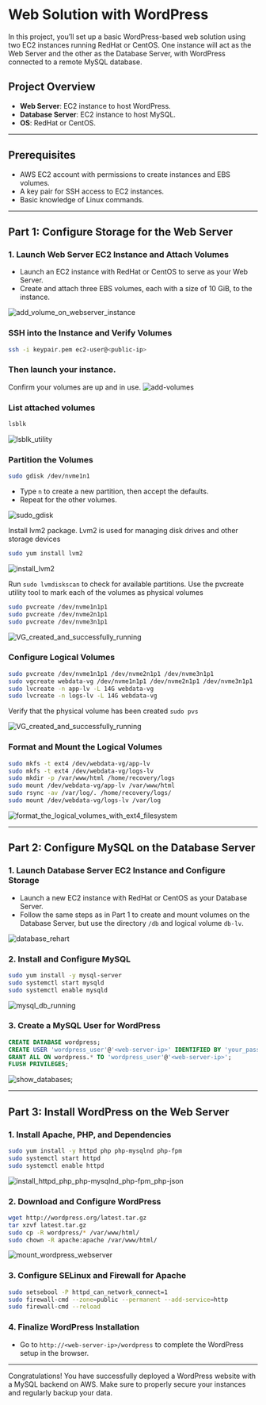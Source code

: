 # Web Solution with WordPress

In this project, you’ll set up a basic WordPress-based web solution using two EC2 instances running RedHat or CentOS. One instance will act as the Web Server and the other as the Database Server, with WordPress connected to a remote MySQL database.

## Project Overview

- **Web Server**: EC2 instance to host WordPress.
- **Database Server**: EC2 instance to host MySQL.
- **OS**: RedHat or CentOS.

---

## Prerequisites

- AWS EC2 account with permissions to create instances and EBS volumes.
- A key pair for SSH access to EC2 instances.
- Basic knowledge of Linux commands.

---

## Part 1: Configure Storage for the Web Server

### 1. Launch Web Server EC2 Instance and Attach Volumes

- Launch an EC2 instance with RedHat or CentOS to serve as your Web Server.
- Create and attach three EBS volumes, each with a size of 10 GiB, to the instance.

![add_volume_on_webserver_instance](./images/webserver_redhat.png)

### SSH into the Instance and Verify Volumes

```bash
ssh -i keypair.pem ec2-user@<public-ip>
```

### Then launch your instance.

Confirm your volumes are up and in use.
![add-volumes](./images/add_volume_on_webserver_instance.png)

### List attached volumes

```bash
lsblk
```

![lsblk_utility](https://github.com/user-attachments/assets/91038661-d5ef-4f40-be8a-8773672b9832)

### Partition the Volumes

```bash
sudo gdisk /dev/nvme1n1
```

- Type `n` to create a new partition, then accept the defaults.
- Repeat for the other volumes.

![sudo_gdisk](https://github.com/user-attachments/assets/96fd40b5-10df-4b7a-8853-68a59b438efa)

Install lvm2 package. Lvm2 is used for managing disk drives and other storage devices

```bash
sudo yum install lvm2
```

![install_lvm2](./images/install_lvm2.png)

Run `sudo lvmdiskscan` to check for available partitions.
Use the pvcreate utility tool to mark each of the volumes as physical volumes

```bash
sudo pvcreate /dev/nvme1n1p1
sudo pvcreate /dev/nvme2n1p1
sudo pvcreate /dev/nvme3n1p1
```

![VG_created_and_successfully_running](./images/VG_created_and_successfully_running.png)

### Configure Logical Volumes

```bash
sudo pvcreate /dev/nvme1n1p1 /dev/nvme2n1p1 /dev/nvme3n1p1
sudo vgcreate webdata-vg /dev/nvme1n1p1 /dev/nvme2n1p1 /dev/nvme3n1p1
sudo lvcreate -n app-lv -L 14G webdata-vg
sudo lvcreate -n logs-lv -L 14G webdata-vg
```

Verify that the physical volume has been created `sudo pvs`

![VG_created_and_successfully_running](https://github.com/user-attachments/assets/706e6bd2-56f9-49b9-a250-1ad151b9539e)

### Format and Mount the Logical Volumes

```bash
sudo mkfs -t ext4 /dev/webdata-vg/app-lv
sudo mkfs -t ext4 /dev/webdata-vg/logs-lv
sudo mkdir -p /var/www/html /home/recovery/logs
sudo mount /dev/webdata-vg/app-lv /var/www/html
sudo rsync -av /var/log/. /home/recovery/logs/
sudo mount /dev/webdata-vg/logs-lv /var/log
```

![format_the_logical_volumes_with_ext4_filesystem](https://github.com/user-attachments/assets/f0dd225f-c9b8-414d-8827-f605999573e8)

---

## Part 2: Configure MySQL on the Database Server

### 1. Launch Database Server EC2 Instance and Configure Storage

- Launch a new EC2 instance with RedHat or CentOS as your Database Server.
- Follow the same steps as in Part 1 to create and mount volumes on the Database Server, but use the directory `/db` and logical volume `db-lv`.

![database_rehart](https://github.com/user-attachments/assets/dcc68fa4-5e59-4ccd-9fec-beddeac4e8af)

### 2. Install and Configure MySQL

```bash
sudo yum install -y mysql-server
sudo systemctl start mysqld
sudo systemctl enable mysqld
```

![mysql_db_running](https://github.com/user-attachments/assets/362ab232-7c01-44d6-819c-5a7cce8627f8)

### 3. Create a MySQL User for WordPress

```sql
CREATE DATABASE wordpress;
CREATE USER 'wordpress_user'@'<web-server-ip>' IDENTIFIED BY 'your_password';
GRANT ALL ON wordpress.* TO 'wordpress_user'@'<web-server-ip>';
FLUSH PRIVILEGES;
```

![show_databases;](https://github.com/user-attachments/assets/910f9442-1f5b-448c-93a2-f5c8cbd32ddc)

---

## Part 3: Install WordPress on the Web Server

### 1. Install Apache, PHP, and Dependencies

```bash
sudo yum install -y httpd php php-mysqlnd php-fpm
sudo systemctl start httpd
sudo systemctl enable httpd
```

![install_httpd_php_php-mysqlnd_php-fpm_php-json](https://github.com/user-attachments/assets/ab0e1d05-1ffd-46bf-8e34-53c9d678d7d1)

### 2. Download and Configure WordPress

```bash
wget http://wordpress.org/latest.tar.gz
tar xzvf latest.tar.gz
sudo cp -R wordpress/* /var/www/html/
sudo chown -R apache:apache /var/www/html/
```

![mount_wordpress_webserver](https://github.com/user-attachments/assets/d36ab0fa-ffd9-4f10-be3f-e192f0bf30de)

### 3. Configure SELinux and Firewall for Apache

```bash
sudo setsebool -P httpd_can_network_connect=1
sudo firewall-cmd --zone=public --permanent --add-service=http
sudo firewall-cmd --reload
```

### 4. Finalize WordPress Installation

- Go to `http://<web-server-ip>/wordpress` to complete the WordPress setup in the browser.

---

Congratulations! You have successfully deployed a WordPress website with a MySQL backend on AWS. Make sure to properly secure your instances and regularly backup your data.
